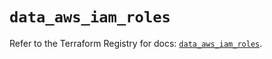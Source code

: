 # `data_aws_iam_roles`

Refer to the Terraform Registry for docs: [`data_aws_iam_roles`](https://registry.terraform.io/providers/hashicorp/aws/4.67.0/docs/data-sources/iam_roles).
